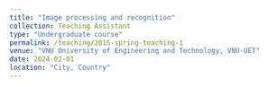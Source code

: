 ```yaml
---
title: "Image processing and recognition"
collection: Teaching Assistant
type: "Undergraduate course"
permalink: /teaching/2015-spring-teaching-1
venue: "VNU University of Engineering and Technology, VNU-UET"
date: 2024-02-01
location: "City, Country"
---
```


